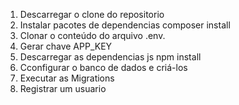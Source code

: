 1. Descarregar o clone do repositorio
2. Instalar pacotes de dependencias composer install
3. Clonar o conteúdo do arquivo .env.
4. Gerar chave APP_KEY
5. Descarregar as dependencias js npm install
6. Cconfigurar o banco de dados e criá-los
7. Executar as Migrations
8. Registrar um usuario
